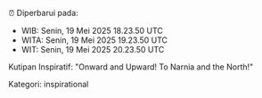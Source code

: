 ⏰ Diperbarui pada:
- WIB: Senin, 19 Mei 2025 18.23.50 UTC
- WITA: Senin, 19 Mei 2025 19.23.50 UTC
- WIT: Senin, 19 Mei 2025 20.23.50 UTC

Kutipan Inspiratif:
"Onward and Upward!  To Narnia and the North!"


Kategori: inspirational

